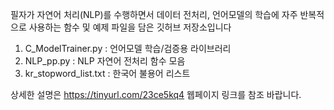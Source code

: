 필자가 자연어 처리(NLP)를 수행하면서
데이터 전처리, 언어모델의 학습에 자주 반복적으로 사용하는
함수 및 예제 파일을 담은 깃허브 저장소입니다

1. C_ModelTrainer.py : 언어모델 학습/검증용 라이브러리
2. NLP_pp.py : NLP 자연어 전처리 함수 모음
3. kr_stopword_list.txt : 한국어 불용어 리스트

상세한 설명은 https://tinyurl.com/23ce5kq4 웹페이지 링크를 참조 바랍니다.
